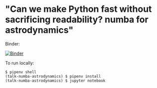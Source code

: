 # "Can we make Python fast without sacrificing readability? numba for astrodynamics"

Binder:

[![Binder](https://mybinder.org/badge_logo.svg)](https://mybinder.org/v2/gh/Juanlu001/talk-numba-astrodynamics/master?filepath=Talk.ipynb)

To run locally:

```
$ pipenv shell
(talk-numba-astrodynamics) $ pipenv install
(talk-numba-astrodynamics) $ jupyter notebook
```
